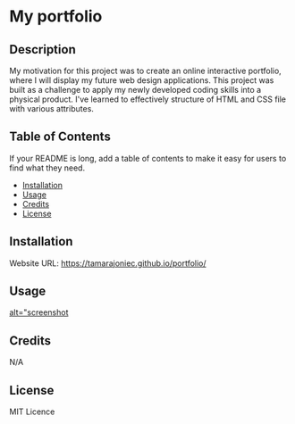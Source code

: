 # My portfolio

## Description


My motivation for this project was to create an online interactive portfolio, where I will display my future web design applications.
This project was built as a challenge to apply my newly developed coding skills into a physical product.
I've learned to effectively structure of HTML and CSS file with various attributes.

## Table of Contents

If your README is long, add a table of contents to make it easy for users to find what they need.

- [Installation](#installation)
- [Usage](#usage)
- [Credits](#credits)
- [License](#license)

## Installation

Website URL:
https://tamarajoniec.github.io/portfolio/

## Usage

[alt="screenshot](assets/images/screencapture.jpg) 
    
## Credits

N/A

## License

MIT Licence


